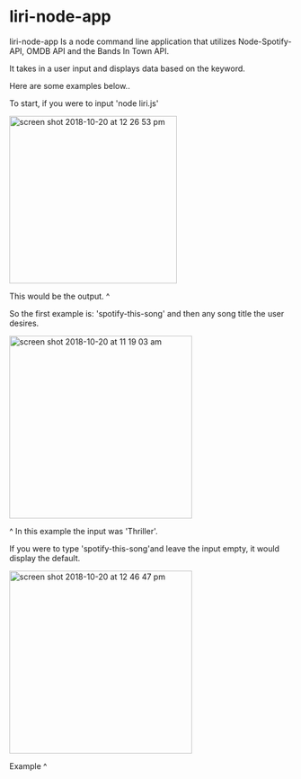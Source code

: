# liri-node-app

liri-node-app Is a node command line application that utilizes Node-Spotify-API, OMDB API and the Bands In Town API.

It takes in a user input and displays data based on the keyword. 

Here are some examples below.. 

To start, if you were to input 'node liri.js' 

<img width="298" alt="screen shot 2018-10-20 at 12 26 53 pm" src="https://user-images.githubusercontent.com/40408849/47258708-97005680-d464-11e8-8ecc-72923d75b535.png">

This would be the output. ^


So the first example is: 'spotify-this-song' and then any song title the user desires.

<img width="325" alt="screen shot 2018-10-20 at 11 19 03 am" src="https://user-images.githubusercontent.com/40408849/47258749-77b5f900-d465-11e8-8b10-0d4358f2f725.png">

^ In this example the input was 'Thriller'.
 
 If you were to type 'spotify-this-song'and leave the input empty, it would
 display the default.
 
 <img width="325" alt="screen shot 2018-10-20 at 12 46 47 pm" src="https://user-images.githubusercontent.com/40408849/47258799-4db10680-d466-11e8-98d7-09fdb68d429d.png">
 
 Example ^
